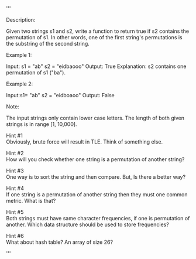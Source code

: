 '''

Description:

Given two strings s1 and s2, write a function to return true if s2 contains the permutation of s1. In other words, one of the first string's permutations is the substring of the second string.

 

Example 1:

Input: s1 = "ab" s2 = "eidbaooo"
Output: True
Explanation: s2 contains one permutation of s1 ("ba").



Example 2:

Input:s1= "ab" s2 = "eidboaoo"
Output: False
 

Note:

The input strings only contain lower case letters.
The length of both given strings is in range [1, 10,000].

Hint #1  
Obviously, brute force will result in TLE. Think of something else.

Hint #2  
How will you check whether one string is a permutation of another string?

Hint #3  
One way is to sort the string and then compare. But, Is there a better way?

Hint #4  
If one string is a permutation of another string then they must one common metric. What is that?

Hint #5  
Both strings must have same character frequencies, if one is permutation of another. Which data structure should be used to store frequencies?

Hint #6  
What about hash table? An array of size 26?


'''